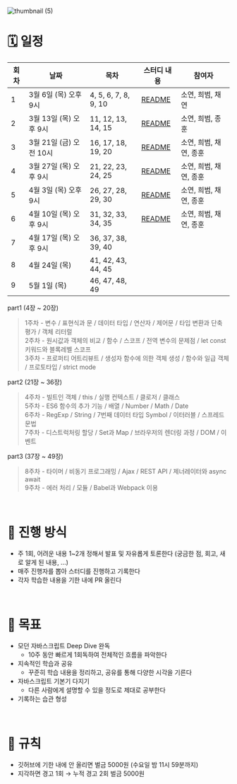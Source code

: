 
![thumbnail (5)](https://github.com/user-attachments/assets/4a685d80-00fc-4eab-93ce-d239643503b9)

# 🗓️ 일정

|회차|날짜|목차|스터디 내용|참여자|
|---|---|---|--------|----|
|1|3월 6일 (목) 오후 9시|4, 5, 6, 7, 8, 9, 10|[README](https://github.com/Chill-gongju/Javascript-Deep-Dive-Study/blob/main/1%ED%9A%8C%EC%B0%A8/README.md)|소연, 희범, 채연|
|2|3월 13일 (목) 오후 9시|11, 12, 13, 14, 15|[README](https://github.com/Chill-gongju/Javascript-Deep-Dive-Study/blob/main/2%ED%9A%8C%EC%B0%A8/README.md)|소연, 희범, 종훈|
|3|3월 21일 (금) 오전 10시|16, 17, 18, 19, 20|[README](https://github.com/Chill-gongju/Javascript-Deep-Dive-Study/blob/main/3%ED%9A%8C%EC%B0%A8/README.md)|소연, 희범, 채연, 종훈|
|4|3월 27일 (목) 오후 9시|21, 22, 23, 24, 25|[README](https://github.com/Chill-gongju/Javascript-Deep-Dive-Study/blob/main/4%ED%9A%8C%EC%B0%A8/README.md)|소연, 희범, 채연, 종훈|
|5|4월 3일 (목) 오후 9시|26, 27, 28, 29, 30|[README](https://github.com/Chill-gongju/Javascript-Deep-Dive-Study/blob/main/5%ED%9A%8C%EC%B0%A8/README.md)|소연, 희범, 채연, 종훈|
|6|4월 10일 (목) 오후 9시|31, 32, 33, 34, 35|[README](https://github.com/Chill-gongju/Javascript-Deep-Dive-Study/blob/main/6%ED%9A%8C%EC%B0%A8/README.md)|소연, 희범, 채연, 종훈|
|7|4월 17일 (목) 오후 9시|36, 37, 38, 39, 40||
|8|4월 24일 (목)|41, 42, 43, 44, 45||
|9|5월 1일 (목)|46, 47, 48, 49||

part1 (4장 ~ 20장)

> 1주차 - 변수 / 표현식과 문 / 데이터 타입 / 연산자 / 제어문 / 타입 변환과 단축 평가 / 객체 리터럴
> <br/>2주차 - 원시값과 객체의 비교 / 함수 / 스코프 / 전역 변수의 문제점 / let const 키워드와 블록레벨 스코프
> <br/>3주차 - 프로퍼티 어트리뷰트 / 생성자 함수에 의한 객체 생성 / 함수와 일급 객체 / 프로토타입 / strict mode

part2 (21장 ~ 36장)

> 4주차 - 빌트인 객체 / this / 실행 컨텍스트 / 클로저 / 클래스 
> <br/>5주차 - ES6 함수의 추가 기능 / 배열 / Number / Math / Date 
> <br/>6주차 - RegExp / String / 7번째 데이터 타입 Symbol / 이터러블 / 스프레드 문법
> <br/>7주차 - 디스트럭처링 할당 / Set과 Map / 브라우저의 렌더링 과정 / DOM / 이벤트
 

part3 (37장 ~ 49장)

> 8주차 - 타이머 / 비동기 프로그래밍 / Ajax / REST API / 제너레이터와 async await
> <br/>9주차 - 에러 처리 / 모듈 / Babel과 Webpack 이용


<br/>


# 👥 진행 방식

- 주 1회, 어려운 내용 1~2개 정해서 발표 및 자유롭게 토론한다 (궁금한 점, 회고, 새로 알게 된 내용, ...)
- 매주 진행자를 뽑아 스터디를 진행하고 기록한다
- 각자 학습한 내용을 기한 내에 PR 올린다

<br/>
  

# 🌱 목표

- 모던 자바스크립트 Deep Dive 완독
    - 10주 동안 빠르게 1회독하여 전체적인 흐름을 파악한다
- 지속적인 학습과 공유
    - 꾸준히 학습 내용을 정리하고, 공유를 통해 다양한 시각을 기른다
- 자바스크립트 기본기 다지기
    - 다른 사람에게 설명할 수 있을 정도로 제대로 공부한다
- 기록하는 습관 형성


<br/>
  


# 🌵 규칙

- 깃허브에 기한 내에 안 올리면 벌금 5000원 (수요일 밤 11시 59분까지)
- 지각하면 경고 1회 → 누적 경고 2회 벌금 5000원
